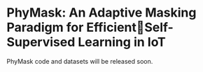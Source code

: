 # PhyMask: An Adaptive Masking Paradigm for EfficientSelf-Supervised Learning in IoT

PhyMask code and datasets will be released soon.



